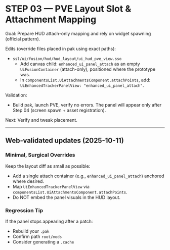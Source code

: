 # STEP 03 — PVE Layout Slot & Attachment Mapping

Goal: Prepare HUD attach-only mapping and rely on widget spawning (official pattern).

Edits (override files placed in pak using exact paths):
- `ssl/ui/fusion/hud/hud_layout/ui_hud_pve_view.sso`
  - Add canvas child: `enhanced_ui_panel_attach` as an empty `UiFusionContainer` (attach-only), positioned where the prototype was.
  - In `componentsList.UiAttachmentsComponent.attachPoints`, add: `UiEnhancedTrackerPanelView: "enhanced_ui_panel_attach"`.

Validation:
- Build pak, launch PVE, verify no errors. The panel will appear only after Step 04 (screen spawn + asset registration).

Next: Verify and tweak placement.

---
## Web‑validated updates (2025-10-11)

### Minimal, Surgical Overrides
Keep the layout diff as small as possible:
- Add a single attach container (e.g., `enhanced_ui_panel_attach`) anchored where desired.
- Map `UiEnhancedTrackerPanelView` via `componentsList.UiAttachmentsComponent.attachPoints`.
- Do NOT embed the panel visuals in the HUD layout.

### Regression Tip
If the panel stops appearing after a patch:
- Rebuild your `.pak`
- Confirm path `root/mods`
- Consider generating a `.cache`
